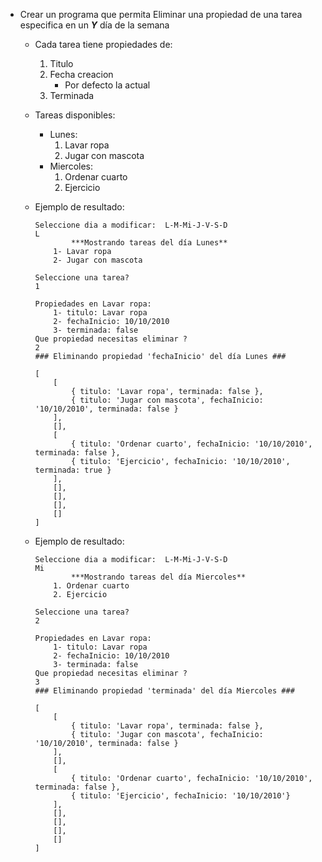 - Crear un programa que permita Eliminar una propiedad de una tarea especifica en un **_Y_** día de la semana

    - Cada tarea tiene propiedades de:
        1. Titulo
        1. Fecha creacion
            - Por defecto la actual
        1. Terminada

    - Tareas disponibles:
        - Lunes:
            1. Lavar ropa
            1. Jugar con mascota
        - Miercoles:
            1. Ordenar cuarto
            1. Ejercicio
    - Ejemplo de resultado:
        ```
        Seleccione dia a modificar:  L-M-Mi-J-V-S-D
        L
                ***Mostrando tareas del día Lunes**
            1- Lavar ropa
            2- Jugar con mascota
        
        Seleccione una tarea?
        1

        Propiedades en Lavar ropa:
            1- titulo: Lavar ropa
            2- fechaInicio: 10/10/2010
            3- terminada: false
        Que propiedad necesitas eliminar ?
        2   
        ### Eliminando propiedad 'fechaInicio' del día Lunes ###

        [
            [
                { titulo: 'Lavar ropa', terminada: false },
                { titulo: 'Jugar con mascota', fechaInicio: '10/10/2010', terminada: false }
            ],
            [],
            [
                { titulo: 'Ordenar cuarto', fechaInicio: '10/10/2010', terminada: false },
                { titulo: 'Ejercicio', fechaInicio: '10/10/2010', terminada: true }
            ],
            [],
            [],
            [],
            []
        ]

        ``` 
    - Ejemplo de resultado:
        ```
        Seleccione dia a modificar:  L-M-Mi-J-V-S-D
        Mi
                ***Mostrando tareas del día Miercoles**
            1. Ordenar cuarto
            2. Ejercicio
        
        Seleccione una tarea?
        2

        Propiedades en Lavar ropa:
            1- titulo: Lavar ropa
            2- fechaInicio: 10/10/2010
            3- terminada: false
        Que propiedad necesitas eliminar ?
        3   
        ### Eliminando propiedad 'terminada' del día Miercoles ###

        [
            [
                { titulo: 'Lavar ropa', terminada: false },
                { titulo: 'Jugar con mascota', fechaInicio: '10/10/2010', terminada: false }
            ],
            [],
            [
                { titulo: 'Ordenar cuarto', fechaInicio: '10/10/2010', terminada: false },
                { titulo: 'Ejercicio', fechaInicio: '10/10/2010'}
            ],
            [],
            [],
            [],
            []
        ]

        ``` 